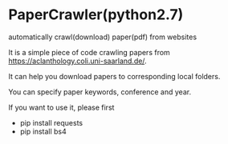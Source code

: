 # PaperCrawler(python2.7)
automatically crawl(download) paper(pdf) from websites  

It is a simple piece of code crawling papers from https://aclanthology.coli.uni-saarland.de/.  

It can help you download papers to corresponding local folders.

You can specify paper keywords, conference and year.  

If you want to use it, please first
* pip install requests
* pip install bs4
